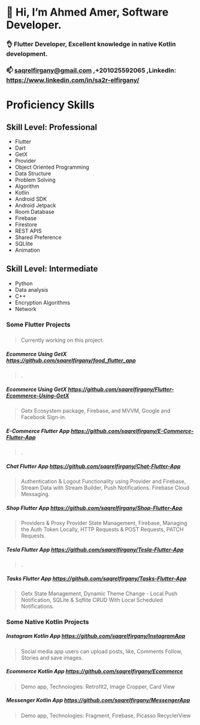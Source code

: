 #  👋 Hi, I’m Ahmed Amer, Software Developer.
### 👌 Flutter Developer, Excellent knowledge in native Kotlin development.
### 📫 saqrelfirgany@gmail.com ,+201025592065 ,LinkedIn: https://www.linkedin.com/in/sa2r-elfirgany/
 
# Proficiency Skills
## Skill Level: Professional

- Flutter 
- Dart
- GetX
- Provider
- Object Oriented Programming
- Data Structure
- Problem Solving
- Algorithm
- Kotlin
- Android SDK
- Android Jetpack
- Room Database
- Firebase
- Firestore
- REST APIS
- Shared Preference
- SQLlite
- Animation

## Skill Level: Intermediate
- Python
- Data analysis
- C++
- Encryption Algorithms
- Network


### Some Flutter Projects
#####
> Currently working on this project.
##### Ecommerce Using GetX  https://github.com/saqrelfirgany/food_flutter_app
> .

##### Ecommerce Using GetX  https://github.com/saqrelfirgany/Flutter-Ecommerce-Using-GetX
> Getx Ecosystem package, Firebase, and MVVM, Google and Facebook Sign-in.

##### E-Commerce Flutter App  https://github.com/saqrelfirgany/E-Commerce-Flutter-App
> .

##### Chat Flutter App  https://github.com/saqrelfirgany/Chat-Flutter-App
> Authentication & Logout Functionality using Provider and Firebase, Stream Data with Stream Builder, Push Notifications. Firebase Cloud Messaging.

##### Shop Flutter App  https://github.com/saqrelfirgany/Shop-Flutter-App
> Providers & Proxy Provider State Management, Firebase, Managing the Auth Token Locally, HTTP Requests & POST Requests, PATCH Requests.

##### Tesla Flutter App  https://github.com/saqrelfirgany/Tesla-Flutter-App
> .

##### Tasks Flutter App  https://github.com/saqrelfirgany/Tasks-Flutter-App
> Getx State Management, Dynamic Theme Change - Local Push Notification, SQLite & Sqflite CRUD With Local Scheduled Notifications.


### Some Native Kotlin Projects

##### Instagram Kotlin App  https://github.com/saqrelfirgany/InstagramApp
> Social media app users can upload posts, like, Comments Follow, Stories and save images.

##### Ecommerce Kotlin App  https://github.com/saqrelfirgany/Ecommerce
> Demo app, Technologies: Retrofit2, Image Cropper, Card View

##### Messenger Kotlin App  https://github.com/saqrelfirgany/MessengerApp
> Demo app, Technologies: Fragment, Firebase, Picasso RecyclerView

